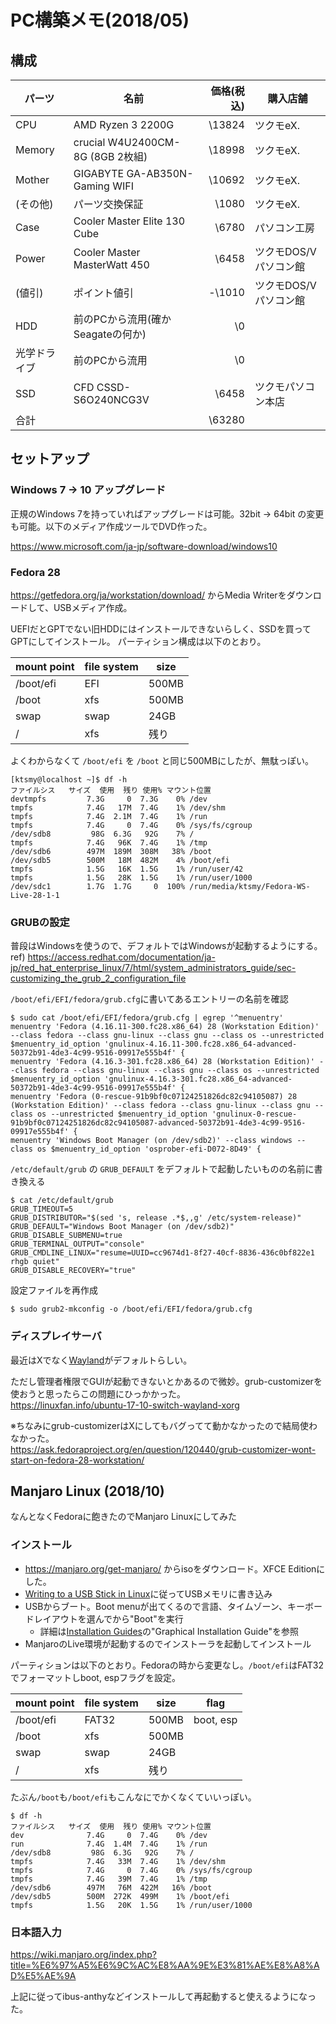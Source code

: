 PC構築メモ(2018/05)
==================

構成
----

パーツ | 名前 | 価格(税込) | 購入店舗
------|------|----------:|--------
CPU | AMD Ryzen 3 2200G | \13824 | ツクモeX.
Memory | crucial W4U2400CM-8G (8GB 2枚組) | \18998 | ツクモeX.
Mother | GIGABYTE GA-AB350N-Gaming WIFI | \10692 | ツクモeX.
(その他)  | パーツ交換保証 | \1080 | ツクモeX.
Case | Cooler Master Elite 130 Cube | \6780 | パソコン工房
Power | Cooler Master MasterWatt 450 | \6458 | ツクモDOS/Vパソコン館
(値引) | ポイント値引 | -\1010 |  ツクモDOS/Vパソコン館
HDD | 前のPCから流用(確かSeagateの何か) | \0 | 
光学ドライブ | 前のPCから流用 | \0 | 
SSD | CFD CSSD-S6O240NCG3V | \6458 | ツクモパソコン本店
合計 | | \63280 | 

セットアップ
----------
### Windows 7 -> 10 アップグレード
正規のWindows 7を持っていればアップグレードは可能。32bit -> 64bit の変更も可能。以下のメディア作成ツールでDVD作った。

https://www.microsoft.com/ja-jp/software-download/windows10

### Fedora 28
https://getfedora.org/ja/workstation/download/ からMedia Writerをダウンロードして、USBメディア作成。

UEFIだとGPTでない旧HDDにはインストールできないらしく、SSDを買ってGPTにしてインストール。
パーティション構成は以下のとおり。

mount point | file system | size
------------|-------------|------
/boot/efi | EFI | 500MB
/boot | xfs | 500MB
swap | swap | 24GB
/ | xfs | 残り

よくわからなくて `/boot/efi` を `/boot` と同じ500MBにしたが、無駄っぽい。
```
[ktsmy@localhost ~]$ df -h
ファイルシス   サイズ  使用  残り 使用% マウント位置
devtmpfs         7.3G     0  7.3G    0% /dev
tmpfs            7.4G   17M  7.4G    1% /dev/shm
tmpfs            7.4G  2.1M  7.4G    1% /run
tmpfs            7.4G     0  7.4G    0% /sys/fs/cgroup
/dev/sdb8         98G  6.3G   92G    7% /
tmpfs            7.4G   96K  7.4G    1% /tmp
/dev/sdb6        497M  189M  308M   38% /boot
/dev/sdb5        500M   18M  482M    4% /boot/efi
tmpfs            1.5G   16K  1.5G    1% /run/user/42
tmpfs            1.5G   28K  1.5G    1% /run/user/1000
/dev/sdc1        1.7G  1.7G     0  100% /run/media/ktsmy/Fedora-WS-Live-28-1-1
```

### GRUBの設定
普段はWindowsを使うので、デフォルトではWindowsが起動するようにする。  
ref) https://access.redhat.com/documentation/ja-jp/red_hat_enterprise_linux/7/html/system_administrators_guide/sec-customizing_the_grub_2_configuration_file

`/boot/efi/EFI/fedora/grub.cfg`に書いてあるエントリーの名前を確認
```
$ sudo cat /boot/efi/EFI/fedora/grub.cfg | egrep '^menuentry'
menuentry 'Fedora (4.16.11-300.fc28.x86_64) 28 (Workstation Edition)' --class fedora --class gnu-linux --class gnu --class os --unrestricted $menuentry_id_option 'gnulinux-4.16.11-300.fc28.x86_64-advanced-50372b91-4de3-4c99-9516-09917e555b4f' {
menuentry 'Fedora (4.16.3-301.fc28.x86_64) 28 (Workstation Edition)' --class fedora --class gnu-linux --class gnu --class os --unrestricted $menuentry_id_option 'gnulinux-4.16.3-301.fc28.x86_64-advanced-50372b91-4de3-4c99-9516-09917e555b4f' {
menuentry 'Fedora (0-rescue-91b9bf0c07124251826dc82c94105087) 28 (Workstation Edition)' --class fedora --class gnu-linux --class gnu --class os --unrestricted $menuentry_id_option 'gnulinux-0-rescue-91b9bf0c07124251826dc82c94105087-advanced-50372b91-4de3-4c99-9516-09917e555b4f' {
menuentry 'Windows Boot Manager (on /dev/sdb2)' --class windows --class os $menuentry_id_option 'osprober-efi-D072-8D49' {
```
`/etc/default/grub` の `GRUB_DEFAULT` をデフォルトで起動したいものの名前に書き換える
```
$ cat /etc/default/grub 
GRUB_TIMEOUT=5
GRUB_DISTRIBUTOR="$(sed 's, release .*$,,g' /etc/system-release)"
GRUB_DEFAULT="Windows Boot Manager (on /dev/sdb2)"
GRUB_DISABLE_SUBMENU=true
GRUB_TERMINAL_OUTPUT="console"
GRUB_CMDLINE_LINUX="resume=UUID=cc9674d1-8f27-40cf-8836-436c0bf822e1 rhgb quiet"
GRUB_DISABLE_RECOVERY="true"
```
設定ファイルを再作成
```
$ sudo grub2-mkconfig -o /boot/efi/EFI/fedora/grub.cfg
```

### ディスプレイサーバ
最近はXでなく[Wayland](https://ja.wikipedia.org/wiki/Wayland)がデフォルトらしい。

ただし管理者権限でGUIが起動できないとかあるので微妙。grub-customizerを使おうと思ったらこの問題にひっかかった。  
https://linuxfan.info/ubuntu-17-10-switch-wayland-xorg

※ちなみにgrub-customizerはXにしてもバグってて動かなかったので結局使わなかった。  
https://ask.fedoraproject.org/en/question/120440/grub-customizer-wont-start-on-fedora-28-workstation/


Manjaro Linux (2018/10)
-------------
なんとなくFedoraに飽きたのでManjaro Linuxにしてみた

### インストール
- https://manjaro.org/get-manjaro/ からisoをダウンロード。XFCE Editionにした。
- [Writing to a USB Stick in Linux](https://wiki.manjaro.org/index.php?title=Burn_an_ISO_File#Writing_to_a_USB_Stick_in_Linux)に従ってUSBメモリに書き込み
- USBからブート。Boot menuが出てくるので言語、タイムゾーン、キーボードレイアウトを選んでから"Boot"を実行
  - 詳細は[Installation Guides](https://wiki.manjaro.org/index.php?title=Installation_Guides)の"Graphical Installation Guide"を参照
- ManjaroのLive環境が起動するのでインストーラを起動してインストール

パーティションは以下のとおり。Fedoraの時から変更なし。`/boot/efi`はFAT32でフォーマットしboot, espフラグを設定。

mount point | file system | size | flag
------------|-------------|------|------
/boot/efi | FAT32 | 500MB | boot, esp
/boot | xfs | 500MB
swap | swap | 24GB
/ | xfs | 残り

たぶん`/boot`も`/boot/efi`もこんなにでかくなくていいっぽい。
```
$ df -h
ファイルシス   サイズ  使用  残り 使用% マウント位置
dev              7.4G     0  7.4G    0% /dev
run              7.4G  1.4M  7.4G    1% /run
/dev/sdb8         98G  6.3G   92G    7% /
tmpfs            7.4G   33M  7.4G    1% /dev/shm
tmpfs            7.4G     0  7.4G    0% /sys/fs/cgroup
tmpfs            7.4G   39M  7.4G    1% /tmp
/dev/sdb6        497M   76M  422M   16% /boot
/dev/sdb5        500M  272K  499M    1% /boot/efi
tmpfs            1.5G   20K  1.5G    1% /run/user/1000
```

### 日本語入力
https://wiki.manjaro.org/index.php?title=%E6%97%A5%E6%9C%AC%E8%AA%9E%E3%81%AE%E8%A8%AD%E5%AE%9A

上記に従ってibus-anthyなどインストールして再起動すると使えるようになった。
